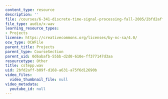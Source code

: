 ```yaml
---
content_type: resource
description: ''
file: /courses/6-341-discrete-time-signal-processing-fall-2005/2bfd2affb09fd168a631a75f6d12690b_cstepp.wav
file_type: audio/x-wav
learning_resource_types:
- Projects
license: https://creativecommons.org/licenses/by-nc-sa/4.0/
ocw_type: OCWFile
parent_title: Projects
parent_type: CourseSection
parent_uid: 0d6abafb-55bb-d2d0-610e-ff377147d3aa
resourcetype: Other
title: cstepp.wav
uid: 2bfd2aff-b09f-d168-a631-a75f6d12690b
video_files:
  video_thumbnail_file: null
video_metadata:
  youtube_id: null
---
```

